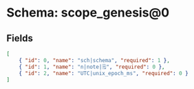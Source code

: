# Schema: scope_genesis@0

## Fields

```json
[
    { "id": 0, "name": "sch|schema", "required": 1 },
    { "id": 1, "name": "n|note|🗒️", "required": 0 },
    { "id": 2, "name": "UTC|unix_epoch_ms", "required": 0 }
]
```
